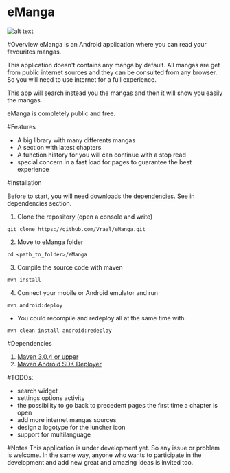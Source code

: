 eManga
======

![alt text](https://raw.github.com/Vrael/eManga/master/eManga.png "eManga print screen")

#Overview
eManga is an Android application where you can read your favourites mangas. 

This application doesn't contains any manga by default. All mangas are get from public internet sources and they can be consulted from any browser. So you will need to use internet for a full experience. 

This app will search instead you the mangas and then it will show you easily the mangas.

eManga is completely public and free. 

#Features

* A big library with many differents mangas
* A section with latest chapters
* A function history for you will can continue with a stop read
* special concern in a fast load for pages to guarantee the best experience

#Installation

Before to start, you will need downloads the [dependencies](https://github.com/Vrael/eManga#dependencies). See in dependencies section.

1. Clone the repository (open a console and write)
```console
git clone https://github.com/Vrael/eManga.git
```

2. Move to eManga folder
```console
cd <path_to_folder>/eManga
```

3. Compile the source code with maven
```maven
mvn install
```

4. Connect your mobile or Android emulator and run
```mvn
mvn android:deploy
```

* You could recompile and redeploy all at the same time with
```
mvn clean install android:redeploy
```

#Dependencies
1. [Maven 3.0.4 or upper](http://maven.apache.org/download.cgi)
2. [Maven Android SDK Deployer](https://github.com/mosabua/maven-android-sdk-deployer)

#TODOs:
* search widget
* settings options activity
* the possibility to go back to precedent pages the first time a chapter is open
* add more internet mangas sources
* design a logotype for the luncher icon
* support for multilanguage

#Notes
This application is under development yet. So any issue or problem is welcome. In the same way, anyone who wants to participate in the development and add new great and amazing ideas is invited too.
